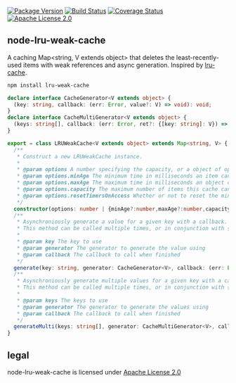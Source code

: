 [![Package Version](https://img.shields.io/npm/v/lru-weak-cache.svg)](https://www.npmjs.org/package/lru-weak-cache) [![Build Status](https://travis-ci.org/NexusTools/node-lru-weak-cache.svg)](https://travis-ci.org/NexusTools/node-lru-weak-cache) [![Coverage Status](https://img.shields.io/coveralls/NexusTools/node-lru-weak-cache.svg)](https://coveralls.io/r/NexusTools/node-lru-weak-cache?branch=master) [![Apache License 2.0](http://img.shields.io/hexpm/l/plug.svg)](http://www.apache.org/licenses/LICENSE-2.0.html)

node-lru-weak-cache
-------------------
A caching Map<string, V extends object> that deletes the least-recently-used items with weak references and async generation.
Inspired by [lru-cache](https://www.npmjs.com/package/lru-cache).

```bash
npm install lru-weak-cache
```

```typescript
declare interface CacheGenerator<V extends object> {
  (key: string, callback: (err: Error, value?: V) => void): void;
}
declare interface CacheMultiGenerator<V extends object> {
  (keys: string[], callback: (err: Error, ret?: {[key: string]: V}) => void): void;
}

export = class LRUWeakCache<V extends object> extends Map<string, V> {
  /**
   * Construct a new LRUWeakCache instance.
   *
   * @param options A number specifying the capacity, or a object of options, if nothing is provided, a capacity of 200 is used by default
   * @param options.minAge The minimum time in milliseconds an item can exist before being allowed to be garbage collected
   * @param options.maxAge The maximum time in milliseconds an object can exist before being erased, this should be higher than minAge or minAge will have no affect
   * @param options.capacity The maximum number of items this cache can contain before it starts erasing old ones
   * @param options.resetTimersOnAccess Whether or not to reset the minAge and maxAge timers when an item is accessed
   */
  constructor(options: number | {minAge?:number,maxAge?:number,capacity?:number,resetTimersOnAccess?:boolean});
  /**
   * Asynchroniously generate a value for a given key with a callback.
   * This method can be called multiple times, or in conjunction with {@see generateMulti} and only calls the generator once per key for the specified caching settings.
   *
   * @param key The key to use
   * @param generator The generator to generate the value using
   * @param callback The callback to call when finished
   */
  generate(key: string, generator: CacheGenerator<V>, callback: (err: Error, value?: V) => void): void;
  /**
   * Asynchroniously generate multiple values for a given key with a callback.
   * This method can be called multiple times, or in conjunction with {@see generate} and only calls the generator once per key for the specified caching settings.
   *
   * @param keys The keys to use
   * @param generator The generator to generate the values using
   * @param callback The callback to call when finished
   */
  generateMulti(keys: string[], generator: CacheMultiGenerator<V>, callback: (err: Error, ret?: {[key: string]: V}) => void): void;
}
```

legal
-----
node-lru-weak-cache is licensed under [Apache License 2.0](LICENSE.md)
